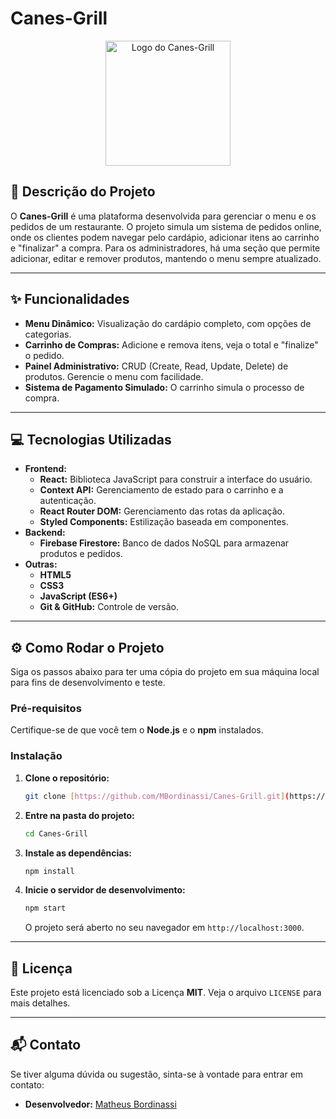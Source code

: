 # Canes-Grill

<p align="center">
  <img src="https://github.com/MBordinassi/Canes-Grill/blob/main/public/images/Canes-Logo.png" alt="Logo do Canes-Grill" width="200"/>
</p>

## 🍔 Descrição do Projeto

O **Canes-Grill** é uma plataforma desenvolvida para gerenciar o menu e os pedidos de um restaurante. O projeto simula um sistema de pedidos online, onde os clientes podem navegar pelo cardápio, adicionar itens ao carrinho e "finalizar" a compra. Para os administradores, há uma seção que permite adicionar, editar e remover produtos, mantendo o menu sempre atualizado.

---

## ✨ Funcionalidades

- **Menu Dinâmico:** Visualização do cardápio completo, com opções de categorias.
- **Carrinho de Compras:** Adicione e remova itens, veja o total e "finalize" o pedido.
- **Painel Administrativo:** CRUD (Create, Read, Update, Delete) de produtos. Gerencie o menu com facilidade.
- **Sistema de Pagamento Simulado:** O carrinho simula o processo de compra.

---

## 💻 Tecnologias Utilizadas

- **Frontend:**
  - **React:** Biblioteca JavaScript para construir a interface do usuário.
  - **Context API:** Gerenciamento de estado para o carrinho e a autenticação.
  - **React Router DOM:** Gerenciamento das rotas da aplicação.
  - **Styled Components:** Estilização baseada em componentes.
- **Backend:**
  - **Firebase Firestore:** Banco de dados NoSQL para armazenar produtos e pedidos.
- **Outras:**
  - **HTML5**
  - **CSS3**
  - **JavaScript (ES6+)**
  - **Git & GitHub:** Controle de versão.

---

## ⚙️ Como Rodar o Projeto

Siga os passos abaixo para ter uma cópia do projeto em sua máquina local para fins de desenvolvimento e teste.

### Pré-requisitos

Certifique-se de que você tem o **Node.js** e o **npm** instalados.

### Instalação

1.  **Clone o repositório:**
    ```bash
    git clone [https://github.com/MBordinassi/Canes-Grill.git](https://github.com/MBordinassi/Canes-Grill.git)
    ```
2.  **Entre na pasta do projeto:**
    ```bash
    cd Canes-Grill
    ```
3.  **Instale as dependências:**
    ```bash
    npm install
    ```
4.  **Inicie o servidor de desenvolvimento:**
    ```bash
    npm start
    ```
    O projeto será aberto no seu navegador em `http://localhost:3000`.

---

## 📄 Licença

Este projeto está licenciado sob a Licença **MIT**. Veja o arquivo `LICENSE` para mais detalhes.

---

## 📬 Contato

Se tiver alguma dúvida ou sugestão, sinta-se à vontade para entrar em contato:

- **Desenvolvedor:** [Matheus Bordinassi](https://github.com/MBordinassi)
